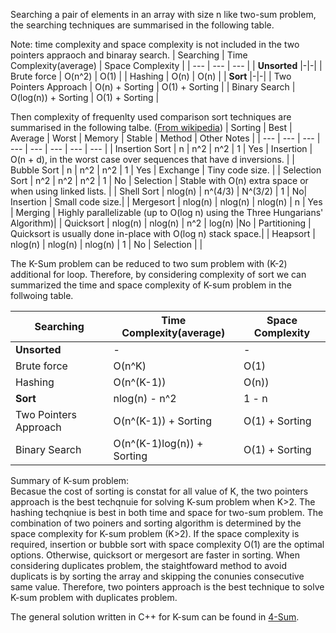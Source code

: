 Searching a pair of elements in an array with size n like two-sum problem, the searching techniques are summarised in the following table.</br>

Note: time complexity and space complexity is not included in the two pointers appraoch and binaray search.
| Searching  | Time Complexity(average) | Space Complexity |
| --- | --- | --- |
| **Unsorted** |-|-|
| Brute force | O(n^2) | O(1) |
| Hashing | O(n) | O(n) |
| **Sort** |-|-|
| Two Pointers Approach | O(n) + Sorting | O(1) + Sorting |
| Binary Search | O(log(n)) + Sorting | O(1) + Sorting |

Then complexity of frequenlty used comparison sort techniques are summarised in the following talbe. ([From wikipedia](https://en.wikipedia.org/wiki/Sorting_algorithm))
| Sorting | Best | Average | Worst | Memory | Stable | Method | Other Notes |
| --- | --- | --- | --- | --- | --- | --- | --- |
| Insertion Sort | n | n^2 | n^2 | 1 | Yes | Insertion | O(n + d), in the worst case over sequences that have d inversions. |
| Bubble Sort | n | n^2 | n^2 | 1 | Yes | Exchange | Tiny code size. |
| Selection Sort | n^2 | n^2 | n^2 | 1 | No | Selection | Stable with O(n) extra space or when using linked lists. |
| Shell Sort | nlog(n) | n^(4/3) | N^(3/2) | 1 | No| Insertion | Small code size.|
| Mergesort | nlog(n) | nlog(n) | nlog(n) | n | Yes | Merging | Highly parallelizable (up to O(log n) using the Three Hungarians' Algorithm)| 
| Quicksort | nlog(n) | nlog(n) | n^2 | log(n) |No | Partitioning | Quicksort is usually done in-place with O(log n) stack space.|
| Heapsort | nlog(n) | nlog(n) | nlog(n) | 1 | No | Selection | |

The K-Sum problem can be reduced to two sum problem with (K-2) additional for loop. Therefore, by considering complexity of sort we can summarized the time and space complexity of K-sum problem in the follwoing table.

| Searching  | Time Complexity(average) | Space Complexity |
| --- | --- | --- |
| **Unsorted** |-|-|
| Brute force | O(n^K) | O(1) |
| Hashing | O(n^(K-1)) | O(n)) |
| **Sort** |nlog(n) - n^2|1 - n|
| Two Pointers Approach | O(n^(K-1)) + Sorting | O(1) + Sorting |
| Binary Search | O(n^(K-1)log(n)) + Sorting | O(1) + Sorting |

Summary of K-sum problem:</br>
Becasue the cost of sorting is constat for all value of K, the two pointers approach is the best techqnuie for solving K-sum problem when K>2. The hashing techqniue is best in both time and space for two-sum problem. The combination of two poiners and sorting algorithm is determined by the space complexity for K-sum problem (K>2). If the space complexity is required, insertion or bubble sort with space complexity O(1) are the optimal options. Otherwise, quicksort or mergesort are faster in sorting. 
When considering duplicates problem, the staightfoward method to avoid duplicats is by sorting the array and skipping the conunies consecutive same value. Therefore, two pointers approach is the best technique to solve K-sum problem with duplicates problem.

The general solution written in C++ for K-sum can be found in [4-Sum](https://github.com/KV152/LeetCode-Solution/blob/master/4-Sum.md). 


